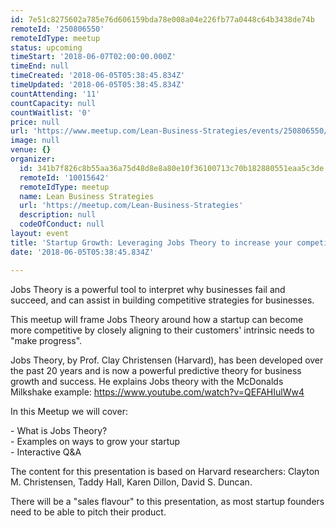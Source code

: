 ```yaml
---
id: 7e51c8275602a785e76d606159bda78e008a04e226fb77a0448c64b3438de74b
remoteId: '250806550'
remoteIdType: meetup
status: upcoming
timeStart: '2018-06-07T02:00:00.000Z'
timeEnd: null
timeCreated: '2018-06-05T05:38:45.834Z'
timeUpdated: '2018-06-05T05:38:45.834Z'
countAttending: '11'
countCapacity: null
countWaitlist: '0'
price: null
url: 'https://www.meetup.com/Lean-Business-Strategies/events/250806550/'
image: null
venue: {}
organizer:
  id: 341b7f826c8b55aa36a75d48d8e8a80e10f36100713c70b182880551eaa5c3de
  remoteId: '10015642'
  remoteIdType: meetup
  name: Lean Business Strategies
  url: 'https://meetup.com/Lean-Business-Strategies'
  description: null
  codeOfConduct: null
layout: event
title: 'Startup Growth: Leveraging Jobs Theory to increase your competitiveness'
date: '2018-06-05T05:38:45.834Z'

---
```

<p>Jobs Theory is a powerful tool to interpret why businesses fail and succeed, and can assist in building competitive strategies for businesses.</p> <p>This meetup will frame Jobs Theory around how a startup can become more competitive by closely aligning to their customers' intrinsic needs to "make progress".</p> <p>Jobs Theory, by Prof. Clay Christensen (Harvard), has been developed over the past 20 years and is now a powerful predictive theory for business growth and success. He explains Jobs theory with the McDonalds Milkshake example: <a href="https://www.youtube.com/watch?v=QEFAHIulWw4" class="embedded">https://www.youtube.com/watch?v=QEFAHIulWw4</a></p> <p>In this Meetup we will cover:</p> <p>- What is Jobs Theory?<br/>- Examples on ways to grow your startup<br/>- Interactive Q&amp;A</p> <p>The content for this presentation is based on Harvard researchers: Clayton M. Christensen, Taddy Hall, Karen Dillon, David S. Duncan.</p> <p>There will be a "sales flavour" to this presentation, as most startup founders need to be able to pitch their product.</p>
